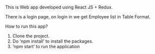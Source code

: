This is Web app developed using React JS + Redux.

There is a login page, on login in we get Employee list in Table Format.

How to run this app?
1.	Clone the project.
2.	Do ‘npm install’ to install the packages.
3.	‘npm start’ to run the application

